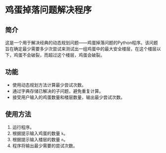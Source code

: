 # 鸡蛋掉落问题解决程序

## 简介

这是一个用于解决经典的动态规划问题——鸡蛋掉落问题的Python程序。该问题旨在确定最少需要多少次尝试来测试出一组鸡蛋中的最大安全楼层，在这个楼层以下，鸡蛋不会破裂，而超过这个楼层，鸡蛋会破裂。

## 功能

- 使用动态规划方法计算最少尝试次数。
- 通过字典存储已解决的子问题，避免重复计算。
- 接受用户输入的鸡蛋数量和楼层数量，输出最少尝试次数。

## 使用方法

1. 运行程序。
2. 根据提示输入鸡蛋的数量 `k`。
3. 根据提示输入楼层的数量 `n`。
4. 程序将输出最少需要的尝试次数。